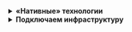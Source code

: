 <details>
  <summary><b>«Нативные» технологии</b></summary>
  
## «Нативные» технологии (27+ баллов)
Сайт можно открыть [**здесь**](https://peter-v-bazanov.github.io/hse_web_auth_form/native/index.html "пипипупу").

<table>
  <tr>
    <td>Мок почта</td>
    <td>chain@ed.up</td>
  </tr>
  <tr>
    <td>Мок телефон</td>
    <td>89523315527</td>
  </tr>
  <tr>
    <td>Мок пароль</td>
    <td>papassword:)</td>
  </tr>
</table>

### HTML (10+ баллов)
Используя технологии HTML, разработайте форму авторизации, содержащую:
- [x] (+1Б) «Шапку» и «подвал» страницы
- [x] (+4/4Б) Форму логина, состоящую из: 
    - [x] (+1Б) Кнопок входа через соцсети;
    - [x] (+1Б) Полей для логина и пароля;
    - [x] (+1Б) Галочки «сохранять сессию»;
    - [x] (+1Б) Кнопки входа;
- [x] (+1Б) Использовать семантические теги; *Использованы:*
    - *`<footer>`*
    - *`<header>`*
    - *`<main>`*
    - *`<fieldset>`*
- [x] (+3Б) Сделать форму доступной для людей с ограниченными возможностями (accessibility)
    - [x] ❓Объяснить как сделали❓
    - *При наведении курсора на любой интерактивный элемент меняется оттенок его фона, а также форма курсора;*
    - *Сделал русскоязычную версию, Windows Narrator кое-как читает элементы;*
    - *Все текстовые элементы соответствует стандартам WCAG AA для доступного текста;*
    - *Инспектор поддержки доступности в Firefox ругается на то, что у полей ввода логина и пароля нету `<label>`, но их нету в нашем референсе, поэтому я их не добавляю;*
- [x] (+4Б) ❓Обосновать использование подхода к верстке (блочная, flex, grid)❓:
    - *Для данного проекта Flexbox оптимален:*
    - *Он упрощает вертикальную структуру (header–main–footer) и выравнивание по центру;*
    - *Он позволяет управлять отступами и позиционированием без ручной подгонки;*
    - *Grid для этой страницы - оверкилл, поскольку здесь нет сложной сетки. Все элементы в main расположены вертикльно;*

### CSS (8+ баллов)
- [x] (+1Б) Улучшить стили, не использовать стили нативных HTML-элементов (переопределить стили для всех заголовков, текста, контролов);
- [x] (+1Б) Добавить transition-анимацию на поля ввода/кнопки (примеры: подсветка некорректного ввода, загрузка после нажатия конпки “логин”, переливающийся градиент блока);
- [x] (+1Б) Добавить keyframe-анимацию; Примеры:
    - Анимация фона окна;
    - Загрузка кнопки;
    - “Сворачивание” окна;
    - “Дрожащий” инпут на неверный ввод;
- [x]  (+4Б) Использовать media queries для адаптивной вёрстки;
    - [x] ❓объяснить выбор брейкпоинтов❓
    - *Сделал адаптивный футер (ссылки сворачиваются в выпадающий список). Брейкпоинт - 78rem (78\*16px), потому что в меньшую ширину раскрытый футер (на русском) не влезает;*
    - *Сделал адаптивную card (в ней весь основной контент). Брейкпоинт - 40rem (40\*16x), потому что так рекомендует дока tailwinds (наверно умные люди), также проверил на своём телефоне (galaxy a34) - работает. При изменении размера окна на десктопном браузере тоже работает;*
    - *Футер на телефоне тоже отображается корректно (ссылки сворачиваются в выпадающий список). При изменении размера окна на десктопном браузере тоже;*
    - *Почему 1rem - это 16px: так рекомендует дока tailwinds (наверно умные люди)(если я правильно понял);*
    - *Пока что rem больше нигде не используются, потому что об адаптивности я задумался поздно. В доках tailwinds и bootstrap рекомендуют базовой вёрсткой делать мобильную, а потом по брейкпоинтам увеличивать масштаб. У меня уже не так, может быть переделаю на 2 части самостоятельной;*
    - *Страничка на мобилке отображается юзабельно, но не оптимально;*
- [ ]  (+3/5Б)При работе со стилями использовать:
    - [x] (+1Б) Селектор по классу;
    - [ ] (+1Б) Селектор по атрибуту;
        - *Есть в скриптах, считается?*
    - [ ] (+1Б) Селектор по идентификатору;
        - *Есть в скриптах, считается?*
    - [x] (+1Б) Селектор по тегу;
    - [x] (+1Б) 3-4 псевдоселектора по классу;
- [x] (+999Б) Повеселиться и добавить снежинки/конфетти на фон, пасхалку и т.п;
    - *Добавил снежинки😁*

### JS (9+ баллов)
- [x] (+1Б) Использовать js для валидации полей ввода — установить ограничения пароля, почты или телефона;
- [x] (+1Б) Использовать js для условного вывода сообщений пользователю;
- [x] (+1Б) Использовать js для проверки правильности введённых данных (захардкодить верную комбинацию данных и сравнить ввод);
- [x]  (+4Б) Использовать js для сохранения введённых данных, их последующего отображения 
    - [x] ❓Объяснить почему выбрали тот или иной способ хранения данных, помним, что это пара логин-пароль❓
    - *Сохраняю в `localStorage`*
    - *Почему не куки: по хорошему сессионные токены так и хранят (если я правильно понял), куки автоматически отправляются с каждым запросом (если я правильно понял). Но какие сессионные токены в первом фронтенд проекте?😁😁😁*
    - *Почему не `sessionStorage`: потому что нужно внесессионное хранилище. Сессионные данные удаляются при закрытии вкладки;*
    - *Почему не кеш: я нищий💸🤲🏻. (Кеш используется для ускорения загрузки ресурсов, для оффлайн доступа к контенту. Для логина/пароля это совсем не подходит.)*
    - *Почему не `IndexDB`: это noSQL БД, используется для работы с большими объёмами данных, поддерживает запросы и т.д., Также используют для оффлайн режима. (Если я всё правильно понял). Оверкилл для сохранения двух пар ключ-значение;*
- [x] (+1Б) Использовать обработчики событий;
- [x] (+1Б) Использовать стрелочные и именованные функции 
    - [ ]❓поделиться, какие больше понравились, почему?❓
    - *Видимо я не понимаю вопроса... ну, вместе с  `.forEach` удобно, не нужно лишний раз объявлять функцию. В слушателях так же. В общем, удобно, когда нужно функцию параметром передавать, и эта функцию в других местах не используется.*
- [x]  (+999Б) Повеселиться и добавить снежинки/конфетти на фон, пасхалку и т.п;
    - *Добавил снежинки😁*

</details>

<details>
    <summary><b>Подключаем инфраструктуру</b></summary>

## Подключаем инфраструктуру (24 балла)

Сайт можно открыть [**здесь**](https://clinquant-pika-6dddc3.netlify.app/ "пипипупу").

<table>
  <tr>
    <td>Мок почта</td>
    <td>chain@ed.up</td>
  </tr>
  <tr>
    <td>Мок телефон</td>
    <td>89523315527</td>
  </tr>
  <tr>
    <td>Мок пароль</td>
    <td>papassword:)</td>
  </tr>
</table>

Необходимо взять предыдущий проект и прокачать его инфраструктуру. Предыдущий проект (нативный) менять нельзя — разделите проект на несколько папок, чтобы было наглядно видно как проект менялся.

***Обратите внимание, что проект должен запускаться под unix-системами в первую очередь.*** Для этого, вместо командной строки или PowerShell может быть удобно использовать терминал git bash / MINGW64

---
- [x] (+3Б) Подключите менеджер пакетов
    - [x] ❓ Объясните свой выбор ❓
        - *Я выбрал npm, так как это самый стабильный вариант, он устанавливается по умолчанию вместе с node.js, этот проект маленький и расти не будет, поэтому смысла в более сложных структурах и управлении нету.*

> Используйте менеджер пакетов: npm, yarn, pnpm или другой. 

> ⚠️ Для создания «проекта» из папки, как правило, менеджеры пакетов предоставляют команду `init`.

> ⚠️ Версию пакетного менеджера можно дополнительно зафиксировать в секции `engines` файла `package.json`

---
- [x] (+2Б) Зафиксируйте версию nodejs с использованием nvm или аналога

> Используйте утилиту nvm (или аналог) для фиксации версии nodejs.

> ⚠️ Версию node можно дополнительно зафиксировать в секции `engines` файла `package.json`

---
- [x] (+4Б) Подключите Typescript
    - [x] Установите в проект Typescript. Постарайтесь сконфигурировать проверку типов максимально строго.
    - [x] Сконфигурируйте `tsconfig.json`
    - [ ] ❓ Объясните выбор конфигурации ❓
    - [x] Опишите типы данных вашего приложения.
    - [x] Добавьте в package.json команду для проверки типов (`tsc --noEmit`)

Описание типов данных ⤵️
    <ul>
      <li>
      `Translations`: Это интерфейс, описывающий объект, который используется для хранения переводов. Он представляет собой словарь, где ключи (типа `string`) — это идентификаторы элементов интерфейса (например, `"signIn"`), а значения (также `string`) — это их текстовое представление на определенном языке.
      </li>
      <li>
      `LoginResult` и `PasswordResult`: Это типы, созданные на основе констант `LoginValidationCodes` и PasswordValidationCodes`. Они представляют собой объединение всех возможных строк, которые могут вернуть функции валидации.
      </li>
      <li>
      Типизация DOM-элементов: В коде используется явное приведение типов для DOM-элементов (например, `as HTMLInputElement`), чтобы TypeScript знал о специфичных для элемента свойствах и методах.
      </li>
    </ul>

---
- [x] (+4Б) Подключите сборщик
    - [x] Подключите к вашему проекту сборщик и дев-сервер.
    - [x] Опишите команды `serve` и `build` для запуска дев-сервера и сборки проекта.
    - ❓ Объясните выбор сборщика ❓
        - **Vite**. Ну он легко устанавливается и быстро собирает😓

> **Команды для сборщика:**
> * `npm run dev`: Запускает сервер для разработки.
> * `npm run build`: Собирает проект для развертывания в папку `dist`.
> * `npm run preview`: Запускает локальный сервер для предпросмотра собранной версии проекта.

---
- [x] (+3Б) Подключите линтер
    - [x] Установите пакет линтера и необходимые плагины
    - ❓ Объясните выбор конфигурации ❓ 
    `Выбор готовой конфигурации — это тоже выбор и его можно объяснить.`
        - **ESLint**
    - [x] Опишите команды `lint` и `lint:fix` для проверки качества кода и автоисправления ошибок.

> **Команды для линтера:**
> * `npm run lint`: Проверяет все файлы проекта на соответствие правилам.
> * `npm run lint:fix`: Проверяет файлы и автоматически исправляет все возможные ошибки.


---
- [x] (+3Б) Подключите форматтер
    - [x] Установите пакет форматтера и необходимые плагины
    - [ ] ❓ Объясните выбор конфигурации ❓ 
    `Выбор готовой конфигурации — это тоже выбор и его можно объяснить.`
        - **Prettier**
    - [x] Опишите команду `format` для проверки форматирования кода и автоисправления ошибок.

> **Команды для форматтера:**
> * `npm run format`: Автоматически форматирует все файлы проекта.
> * `npm run format-check`: Проверяет, отформатированы ли файлы, но не вносит изменений.


---
- [ ] (+5Б) Подключите фреймворк тестирования
    - [ ] Установите пакет фреймворка тестирования (юнит-тесты)
    - [ ] Сконфигурируйте фреймворк тестирования
    - [ ] ❓ Объясните выбор фреймворка и  конфигурации ❓
        - *\*\*Объяснение\*\**
    - [ ] Напишите тесты 
</details>
